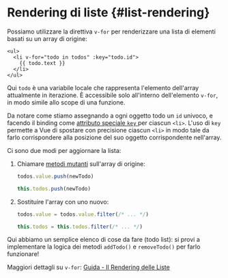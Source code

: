 # Rendering di liste {#list-rendering}

Possiamo utilizzare la direttiva `v-for` per renderizzare una lista di elementi basati su un array di origine:

```vue-html
<ul>
  <li v-for="todo in todos" :key="todo.id">
    {{ todo.text }}
  </li>
</ul>
```

Qui `todo` è una variabile locale che rappresenta l'elemento dell'array attualmente in iterazione. È accessibile solo all'interno dell'elemento `v-for`, in modo simile allo scope di una funzione.

Da notare come stiamo assegnando a ogni oggetto todo un `id` univoco, e facendo il binding come <a target="_blank" href="/api/built-in-special-attributes.html#key">attributo speciale `key` </a> per ciascun `<li>`. L'uso di `key` permette a Vue di spostare con precisione ciascun `<li>` in modo tale da farlo corrispondere alla posizione del suo oggetto corrispondente nell'array.

Ci sono due modi per aggiornare la lista:

1. Chiamare [metodi mutanti](https://stackoverflow.com/questions/9009879/which-javascript-array-functions-are-mutating) sull'array di origine:

   <div class="composition-api">

   ```js
   todos.value.push(newTodo)
   ```

     </div>
     <div class="options-api">

   ```js
   this.todos.push(newTodo)
   ```

   </div>

2. Sostituire l'array con uno nuovo:

   <div class="composition-api">

   ```js
   todos.value = todos.value.filter(/* ... */)
   ```

     </div>
     <div class="options-api">

   ```js
   this.todos = this.todos.filter(/* ... */)
   ```

   </div>

Qui abbiamo un semplice elenco di cose da fare (todo list): si provi a implementare la logica dei metodi `addTodo()` e `removeTodo()` per farlo funzionare!

Maggiori dettagli su `v-for`: <a target="_blank" href="/guide/essentials/list.html">Guida - Il Rendering delle Liste</a>
